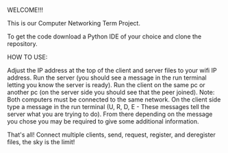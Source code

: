 WELCOME!!!

This is our Computer Networking Term Project.

To get the code download a Python IDE of your choice and clone the repository.

HOW TO USE:

Adjust the IP address at the top of the client and server files to your wifi IP address.
Run the server (you should see a message in the run terminal letting you know the server is ready).
Run the client on the same pc or another pc (on the server side you should see that the peer joined). Note: Both computers must be connected to the same network.
On the client side type a message in the run terminal (U, R, D, E - These messages tell the server what you are trying to do).
From there depending on the message you chose you may be required to give some additional information.

That's all! Connect multiple clients, send, request, register, and deregister files, the sky is the limit!
